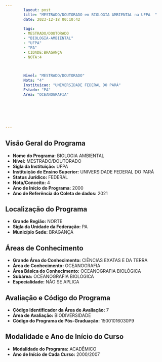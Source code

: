 ```yaml
---
        layout: post
        title: "MESTRADO/DOUTORADO em BIOLOGIA AMBIENTAL na UFPA  "
        date: 2023-12-18 00:10:42
     
        tags:
        - MESTRADO/DOUTORADO
        - "BIOLOGIA-AMBIENTAL"
        - "UFPA"
        - "PA"
        - CIDADE:BRAGANÇA
        - NOTA:4
        
       

        Nivel: "MESTRADO/DOUTORADO"
        Nota: "4"
        Instituicao: "UNIVERSIDADE FEDERAL DO PARÁ"
        Estado: "PA"
        Area: "OCEANOGRAFIA"
        
        
        
        
        
        
---
```

## Visão Geral do Programa
- **Nome do Programa:** BIOLOGIA AMBIENTAL
- **Nível:** MESTRADO/DOUTORADO
- **Sigla da Instituição:** UFPA
- **Instituição de Ensino Superior:** UNIVERSIDADE FEDERAL DO PARÁ
- **Status Jurídico:** FEDERAL
- **Nota/Conceito:** 4
- **Ano de Início do Programa:** 2000
- **Ano de Referência do Coleta de dados:** 2021

## Localização do Programa
- **Grande Região:** NORTE
- **Sigla da Unidade da Federação:** PA
- **Município Sede:** BRAGANÇA

## Áreas de Conhecimento
- **Grande Área do Conhecimento:** CIÊNCIAS EXATAS E DA TERRA
- **Área de Conhecimento:** OCEANOGRAFIA
- **Área Básica do Conhecimento:** OCEANOGRAFIA BIOLÓGICA
- **Subárea:** OCEANOGRAFIA BIOLÓGICA
- **Especialidade:** NÃO SE APLICA

## Avaliação e Código do Programa
- **Código Identificador da Área de Avaliação:** 7
- **Área de Avaliação:** BIODIVERSIDADE
- **Código do Programa de Pós-Graduação:** 15001016030P9


## Modalidade e Ano de Início do Curso
- **Modalidade do Programa:** ACADÊMICO
- **Ano de Início de Cada Curso:** 2000/2007
